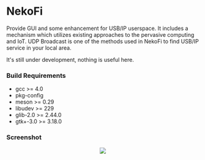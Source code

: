 # NekoFi
Provide GUI and some enhancement for USB/IP userspace. It includes a mechanism
which utilizes existing approaches to the pervasive computing and IoT. UDP Broadcast
is one of the methods used in NekoFi to find USB/IP service in your local area.

It's still under development, nothing is useful here.

### Build Requirements
- gcc >= 4.0
- pkg-config
- meson >= 0.29
- libudev >= 229
- glib-2.0 >= 2.44.0
- gtk+-3.0 >= 3.18.0

### Screenshot

<p align=center>
    <img src="https://github.com/alunux/usbip-gui-utils/raw/master/.github/screenshots/main.png">
</p>
